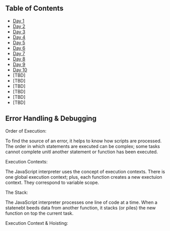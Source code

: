 ## Table of Contents

- [Day 1](class-01.md)
- [Day 2](class-02.md)
- [Day 3](class-03.md)
- [Day 4](class-04.md)
- [Day 5](class-05.md)
- [Day 6](class-06.md)
- [Day 7](class-07.md)
- [Day 8](class-08.md)
- [Day 9](class-09.md)
- [Day 10](class-10.md)
- [TBD]
- [TBD]
- [TBD]
- [TBD]
- [TBD]
- [TBD]



## Error Handling & Debugging


Order of Execution:

  To find the source of an error, it helps to know how scripts are processed. The order in which statements are executed can be complex; some tasks cannot complete unitl another statement or function has been executed.



Execution Contexts:

  The JavaScript interpreter uses the concept of execution contexts. There is one global execution context; plus, each function creates a new exectuion context. They correspond to variable scope.


The Stack:

  The JavaScript interpreter processes one line of code at a time. When a statenebt beeds data from another function, it stacks (or piles) the new function on top the current task.



Execution Context & Hoisting:
